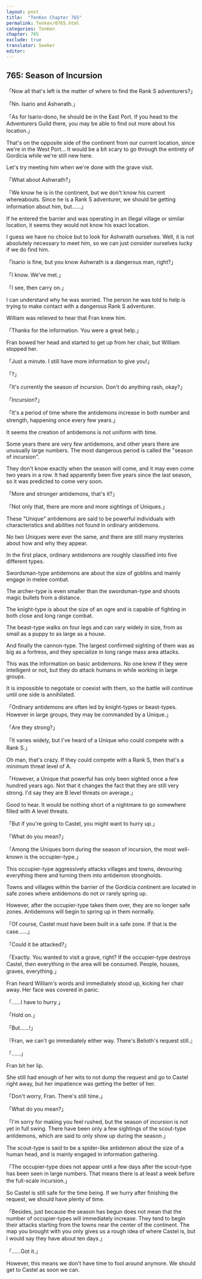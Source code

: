 ```yaml
---
layout: post
title:  "TenKen Chapter 765"
permalink: Tenken/0765.html
categories: TenKen
chapter: 765
exclude: true
translator: Seeker
editor: 
---
```

<h2 id="ch765">765: Season of Incursion</h2>

<p>「Now all that's left is the matter of where to find the Rank S adventurers?」</p>
<p>「Nn. Isario and Ashwrath.」</p>
<p>「As for Isario-dono, he should be in the East Port. If you head to the Adventurers Guild there, you may be able to find out more about his location.」</p>

<p>That's on the opposite side of the continent from our current location, since we're in the West Port… It would be a bit scary to go through the entirety of Gordicia while we're still new here.</p>

<p>Let's try meeting him when we're done with the grave visit.</p>

<p>「What about Ashwrath?」</p>
<p>「We know he is in the continent, but we don't know his current whereabouts. Since he is a Rank S adventurer, we should be getting information about him, but……」</p>

<p>If he entered the barrier and was operating in an illegal village or similar location, it seems they would not know his exact location.</p>

<p>I guess we have no choice but to look for Ashwrath ourselves. Well, it is not absolutely necessary to meet him, so we can just consider ourselves lucky if we do find him.</p>

<p>「Isario is fine, but you know Ashwrath is a dangerous man, right?」</p>
<p>「I know. We've met.」</p>
<p>「I see, then carry on.」</p>

<p>I can understand why he was worried. The person he was told to help is trying to make contact with a dangerous Rank S adventurer.</p>

<p>William was relieved to hear that Fran knew him.</p>

<p>「Thanks for the information. You were a great help.」</p>

<p>Fran bowed her head and started to get up from her chair, but William stopped her.</p>

<p>「Just a minute. I still have more information to give you!」</p>
<p>「?」</p>
<p>「It's currently the season of incursion. Don't do anything rash, okay?」</p>
<p>「Incursion?」</p>
<p>「It's a period of time where the antidemons increase in both number and strength, happening once every few years.」</p>

<p>It seems the creation of antidemons is not uniform with time.</p>

<p>Some years there are very few antidemons, and other years there are unusually large numbers. The most dangerous period is called the "season of incursion".</p>

<p>They don't know exactly when the season will come, and it may even come two years in a row. It had apparently been five years since the last season, so it was predicted to come very soon.</p>

<p>「More and stronger antidemons, that's it?」</p>
<p>「Not only that, there are more and more sightings of Uniques.」</p>

<p>These "Unique" antidemons are said to be powerful individuals with characteristics and abilities not found in ordinary antidemons.</p>

<p>No two Uniques were ever the same, and there are still many mysteries about how and why they appear.</p>

<p>In the first place, ordinary antidemons are roughly classified into five different types.</p>

<p>Swordsman-type antidemons are about the size of goblins and mainly engage in melee combat.</p>

<p>The archer-type is even smaller than the swordsman-type and shoots magic bullets from a distance.</p>

<p>The knight-type is about the size of an ogre and is capable of fighting in both close and long range combat.</p>

<p>The beast-type walks on four legs and can vary widely in size, from as small as a puppy to as large as a house.</p>

<p>And finally the cannon-type. The largest confirmed sighting of them was as big as a fortress, and they specialize in long range mass area attacks.</p>

<p>This was the information on basic antidemons. No one knew if they were intelligent or not, but they do attack humans in while working in large groups.</p>

<p>It is impossible to negotiate or coexist with them, so the battle will continue until one side is annihilated.</p>

<p>「Ordinary antidemons are often led by knight-types or beast-types. However in large groups, they may be commanded by a Unique.」</p>
<p>「Are they strong?」</p>
<p>「It varies widely, but I've heard of a Unique who could compete with a Rank S.」</p>

<p>Oh man, that's crazy. If they could compete with a Rank S, then that's a minimum threat level of A.</p>

<p>「However, a Unique that powerful has only been sighted once a few hundred years ago. Not that it changes the fact that they are still very strong. I'd say they are B level threats on average.」</p>

<p>Good to hear. It would be nothing short of a nightmare to go somewhere filled with A level threats.</p>

<p>「But if you're going to Castel, you might want to hurry up.」</p>
<p>「What do you mean?」</p>
<p>「Among the Uniques born during the season of incursion, the most well-known is the occupier-type.」</p>

<p>This occupier-type aggressively attacks villages and towns, devouring everything there and turning them into antidemon strongholds.</p>

<p>Towns and villages within the barrier of the Gordicia continent are located in safe zones where antidemons do not or rarely spring up.</p>

<p>However, after the occupier-type takes them over, they are no longer safe zones. Antidemons will begin to spring up in them normally.</p>

<p>「Of course, Castel must have been built in a safe zone. If that is the case……」</p>
<p>「Could it be attacked?」</p>
<p>「Exactly. You wanted to visit a grave, right? If the occupier-type destroys Castel, then everything in the area will be consumed. People, houses, graves, everything.」</p>

<p>Fran heard William's words and immediately stood up, kicking her chair away. Her face was covered in panic.</p>

<p>「……I have to hurry.」</p>
<p>「Hold on.」</p>
<p>「But……!」</p>
<p>『Fran, we can't go immediately either way. There's Belioth's request still.』</p>
<p>「……」</p>

<p>Fran bit her lip.</p>

<p>She still had enough of her wits to not dump the request and go to Castel right away, but her impatience was getting the better of her.</p>

<p>「Don't worry, Fran. There's still time.」</p>
<p>「What do you mean?」</p>
<p>「I'm sorry for making you feel rushed, but the season of incursion is not yet in full swing. There have been only a few sightings of the scout-type antidemons, which are said to only show up during the season.」</p>

<p>The scout-type is said to be a spider-like antidemon about the size of a human head, and is mainly engaged in information gathering.</p>

<p>「The occupier-type does not appear until a few days after the scout-type has been seen in large numbers. That means there is at least a week before the full-scale incursion.」</p>

<p>So Castel is still safe for the time being. If we hurry after finishing the request, we should have plenty of time.</p>

<p>「Besides, just because the season has begun does not mean that the number of occupier-types will immediately increase. They tend to begin their attacks starting from the towns near the center of the continent. The map you brought with you only gives us a rough idea of where Castel is, but I would say they have about ten days.」</p>
<p>「……Got it.」</p>

<p>However, this means we don't have time to fool around anymore. We should get to Castel as soon we can.</p>





